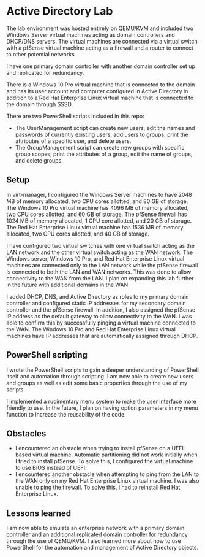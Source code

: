 # Active Directory Lab

The lab environment was hosted entirely on QEMU/KVM and included two Windows Server virtual machines acting as domain controllers and DHCP/DNS servers. The virtual machines are connected via a virtual switch with a pfSense virtual machine acting as a firewall and a router to connect to other potential networks.

I have one primary domain controller with another domain controller set up and replicated for redundancy.

There is a Windows 10 Pro virtual machine that is connected to the domain and has its user account and computer configured in Active Directory in addition to a Red Hat Enterprise Linux virtual machine that is connected to the domain through SSSD.

There are two PowerShell scripts included in this repo:
 - The UserManagement script can create new users, edit the names and passwords of currently existing users, add users to groups, print the attributes of a specific user, and delete users.
 - The GroupManagement script can create new groups with specific group scopes, print the attributes of a group, edit the name of groups, and delete groups.

## Setup

In virt-manager, I configured the Windows Server machines to have 2048 MB of memory allocated, two CPU cores allotted, and 80 GB of storage. The Windows 10 Pro virtual machine has 4096 MB of memory allocated, two CPU cores allotted, and 60 GB of storage. The pfSense firewall has 1024 MB of memory allocated, 1 CPU core allotted, and 20 GB of storage. The Red Hat Enterprise Linux virtual machine has 1536 MB of memory allocated, two CPU cores allotted, and 40 GB of storage.

I have configured two virtual switches with one virtual switch acting as the LAN network and the other virtual switch acting as the WAN network. The Windows server, Windows 10 Pro, and Red Hat Enterprise Linux virtual machines are connected only to the LAN network while the pfSense firewall is connected to both the LAN and WAN networks. This was done to allow connectivity to the WAN from the LAN. I plan on expanding this lab further in the future with additional domains in the WAN.

I added DHCP, DNS, and Active Directory as roles to my primary domain controller and configured static IP addresses for my secondary domain controller and the pfSense firewall. In addition, I also assigned the pfSense IP address as the default gateway to allow connectivity to the WAN. I was able to confirm this by successfully pinging a virtual machine connected to the WAN. The Windows 10 Pro and Red Hat Enterprise Linux virtual machines have IP addresses that are automatically assigned through DHCP.

## PowerShell scripting

I wrote the PowerShell scripts to gain a deeper understanding of PowerShell itself and automation through scripting. I am now able to create new users and groups as well as edit some basic properties through the use of my scripts. 

I implemented a rudimentary menu system to make the user interface more friendly to use. In the future, I plan on having option parameters in my menu function to increase the reusability of the code.

## Obstacles

- I encountered an obstacle when trying to install pfSense on a UEFI-based virtual machine. Automatic partitioning did not work initially when I tried to install pfSense. To solve this, I configured the virtual machine to use BIOS instead of UEFI.
- I encountered another obstacle when attempting to ping from the LAN to the WAN only on my Red Hat Enterprise Linux virtual machine. I was also unable to ping the firewall. To solve this, I had to reinstall Red Hat Enterprise Linux. 

## Lessons learned

I am now able to emulate an enterprise network with a primary domain controller and an additional replicated domain controller for redundancy through the use of QEMU/KVM. I also learned more about how to use PowerShell for the automation and management of Active Directory objects.